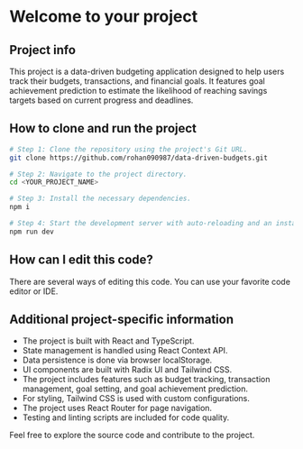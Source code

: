 # Welcome to your project

## Project info

This project is a data-driven budgeting application designed to help users track their budgets, transactions, and financial goals. It features goal achievement prediction to estimate the likelihood of reaching savings targets based on current progress and deadlines.

## How to clone and run the project

```sh
# Step 1: Clone the repository using the project's Git URL.
git clone https://github.com/rohan090987/data-driven-budgets.git

# Step 2: Navigate to the project directory.
cd <YOUR_PROJECT_NAME>

# Step 3: Install the necessary dependencies.
npm i

# Step 4: Start the development server with auto-reloading and an instant preview.
npm run dev
```

## How can I edit this code?

There are several ways of editing this code. You can use your favorite code editor or IDE.

## Additional project-specific information

- The project is built with React and TypeScript.
- State management is handled using React Context API.
- Data persistence is done via browser localStorage.
- UI components are built with Radix UI and Tailwind CSS.
- The project includes features such as budget tracking, transaction management, goal setting, and goal achievement prediction.
- For styling, Tailwind CSS is used with custom configurations.
- The project uses React Router for page navigation.
- Testing and linting scripts are included for code quality.

Feel free to explore the source code and contribute to the project.
